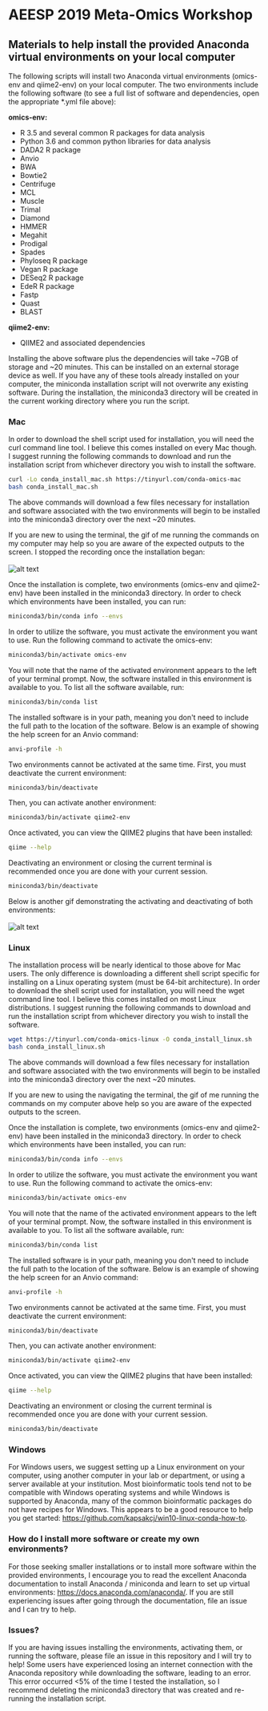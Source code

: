 # AEESP 2019 Meta-Omics Workshop
## Materials to help install the provided Anaconda virtual environments on your local computer

The following scripts will install two Anaconda virtual environments (omics-env and qiime2-env) on your local computer. The two environments include the following software (to see a full list of software and dependencies, open the appropriate \*.yml file above):
 
**omics-env:**   
  - R 3.5 and several common R packages for data analysis
  - Python 3.6 and common python libraries for data analysis
  - DADA2 R package
  - Anvio
  - BWA
  - Bowtie2
  - Centrifuge
  - MCL
  - Muscle
  - Trimal
  - Diamond
  - HMMER
  - Megahit
  - Prodigal
  - Spades
  - Phyloseq R package
  - Vegan R package
  - DESeq2 R package
  - EdeR R package
  - Fastp
  - Quast
  - BLAST

**qiime2-env:**
  - QIIME2 and associated dependencies

Installing the above software plus the dependencies will take ~7GB of storage and ~20 minutes. This can be installed on an external storage device as well. If you have any of these tools already installed on your computer, the miniconda installation script will not overwrite any existing software. During the installation, the miniconda3 directory will be created in the current working directory where you run the script. 

### Mac
In order to download the shell script used for installation, you will need the curl command line tool. I believe this comes installed on every Mac though. I suggest running the following commands to download and run the installation script from whichever directory you wish to install the software.

```bash
curl -Lo conda_install_mac.sh https://tinyurl.com/conda-omics-mac
bash conda_install_mac.sh
```
The above commands will download a few files necessary for installation and software associated with the two environments will begin to be installed into the miniconda3 directory over the next ~20 minutes.

If you are new to using the terminal, the gif of me running the commands on my computer may help so you are aware of the expected outputs to the screen. I stopped the recording once the installation began:
<br>
<br>
![alt text](https://github.com/chrisLanderson/MetaOmics_Workshop/blob/master/mac-3.gif)


Once the installation is complete, two environments (omics-env and qiime2-env) have been installed in the miniconda3 directory. In order to check which environments have been installed, you can run:

```bash
miniconda3/bin/conda info --envs
```
In order to utilize the software, you must activate the environment you want to use. Run the following command to activate the omics-env:

```bash
miniconda3/bin/activate omics-env
```

You will note that the name of the activated environment appears to the left of your terminal prompt. Now, the software installed in this environment is available to you. To list all the software available, run:

```bash
miniconda3/bin/conda list
```

The installed software is in your path, meaning you don't need to include the full path to the location of the software. Below is an example of showing the help screen for an Anvio command:

```bash
anvi-profile -h
```

Two environments cannot be activated at the same time. First, you must deactivate the current environment:

```bash
miniconda3/bin/deactivate
```

Then, you can activate another environment:

```bash
miniconda3/bin/activate qiime2-env
```

Once activated, you can view the QIIME2 plugins that have been installed:

```bash
qiime --help
```
Deactivating an environment or closing the current terminal is recommended once you are done with your current session.

```bash
miniconda3/bin/deactivate
```

Below is another gif demonstrating the activating and deactivating of both environments:
<br>
<br>
![alt text](https://github.com/chrisLanderson/MetaOmics_Workshop/blob/master/mac-4.gif)

### Linux
The installation process will be nearly identical to those above for Mac users. The only difference is downloading a different shell script specific for installing on a Linux operating system (must be 64-bit architecture). In order to download the shell script used for installation, you will need the wget command line tool. I believe this comes installed on most Linux distributions. I suggest running the following commands to download and run the installation script from whichever directory you wish to install the software.

```bash
wget https://tinyurl.com/conda-omics-linux -O conda_install_linux.sh
bash conda_install_linux.sh
```
The above commands will download a few files necessary for installation and software associated with the two environments will begin to be installed into the miniconda3 directory over the next ~20 minutes.

If you are new to using the navigating the terminal, the gif of me running the commands on my computer above help so you are aware of the expected outputs to the screen.

Once the installation is complete, two environments (omics-env and qiime2-env) have been installed in the miniconda3 directory. In order to check which environments have been installed, you can run:

```bash
miniconda3/bin/conda info --envs
```
In order to utilize the software, you must activate the environment you want to use. Run the following command to activate the omics-env:

```bash
miniconda3/bin/activate omics-env
```

You will note that the name of the activated environment appears to the left of your terminal prompt. Now, the software installed in this environment is available to you. To list all the software available, run:

```bash
miniconda3/bin/conda list
```

The installed software is in your path, meaning you don't need to include the full path to the location of the software. Below is an example of showing the help screen for an Anvio command:

```bash
anvi-profile -h
```

Two environments cannot be activated at the same time. First, you must deactivate the current environment:

```bash
miniconda3/bin/deactivate
```

Then, you can activate another environment:

```bash
miniconda3/bin/activate qiime2-env
```

Once activated, you can view the QIIME2 plugins that have been installed:

```bash
qiime --help
```
Deactivating an environment or closing the current terminal is recommended once you are done with your current session.

```bash
miniconda3/bin/deactivate
```

### Windows
For Windows users, we suggest setting up a Linux environment on your computer, using another computer in your lab or department, or using a server available at your institution. Most bioinformatic tools tend not to be compatible with Windows operating systems and while Windows is supported by Anaconda, many of the common bioinformatic packages do not have recipes for Windows. This appears to be a good resource to help you get started: https://github.com/kapsakcj/win10-linux-conda-how-to.

### How do I install more software or create my own environments?
For those seeking smaller installations or to install more software within the provided environments, I encourage you to read the excellent Anaconda documentation to install Anaconda / miniconda and learn to set up virtual environments: https://docs.anaconda.com/anaconda/. If you are still experiencing issues after going through the documentation, file an issue and I can try to help.

### Issues?
If you are having issues installing the environments, activating them, or running the software, please file an issue in this repository and I will try to help! Some users have experienced losing an internet connection with the Anaconda repository while downloading the software, leading to an error. This error occurred <5% of the time I tested the installation, so I recommend deleting the miniconda3 directory that was created and re-running the installation script.


